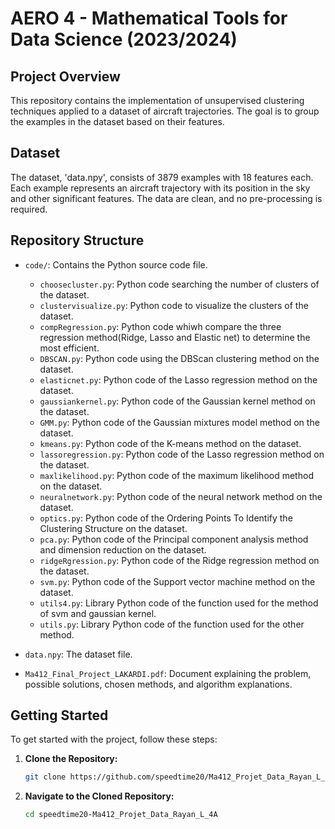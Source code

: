 # AERO 4 - Mathematical Tools for Data Science (2023/2024)

## Project Overview

This repository contains the implementation of unsupervised clustering techniques applied to a dataset of aircraft trajectories. The goal is to group the examples in the dataset based on their features. 

## Dataset

The dataset, 'data.npy', consists of 3879 examples with 18 features each. Each example represents an aircraft trajectory with its position in the sky and other significant features. The data are clean, and no pre-processing is required.

## Repository Structure

- `code/`: Contains the Python source code file.
  - `choosecluster.py`: Python code searching the number of clusters of the dataset.
  - `clustervisualize.py`: Python code to visualize the clusters of the dataset.
  - `compRegression.py`: Python code whiwh compare the three regression method(Ridge, Lasso and Elastic net) to determine the most efficient.
  - `DBSCAN.py`: Python code using the DBScan clustering method on the dataset.
  - `elasticnet.py`: Python code of the Lasso regression method on the dataset.
  - `gaussiankernel.py`: Python code of the Gaussian kernel method on the dataset.
  - `GMM.py`: Python code of the Gaussian mixtures model method on the dataset.
  - `kmeans.py`: Python code of the K-means method on the dataset.
  - `lassoregression.py`: Python code of the Lasso regression method on the dataset.
  - `maxlikelihood.py`: Python code of the maximum likelihood method on the dataset.
  - `neuralnetwork.py`: Python code of the neural network method on the dataset.
  - `optics.py`: Python code of the Ordering Points To Identify the Clustering Structure on the dataset.
  - `pca.py`: Python code of the Principal component analysis method and dimension reduction on the dataset.
  - `ridgeRgression.py`: Python code of the Ridge regression method on the dataset.
  - `svm.py`: Python code of the Support vector machine method on the dataset.
  - `utils4.py`: Library Python code of the function used for the method of svm and gaussian kernel.
  - `utils.py`: Library Python code of the function used for the other method.

- `data.npy`: The dataset file.
- `Ma412_Final_Project_LAKARDI.pdf`: Document explaining the problem, possible solutions, chosen methods, and algorithm explanations.

## Getting Started

To get started with the project, follow these steps:

1. **Clone the Repository:**
    ```bash
    git clone https://github.com/speedtime20/Ma412_Projet_Data_Rayan_L_4A.git
    ```

2. **Navigate to the Cloned Repository:**
    ```bash
    cd speedtime20-Ma412_Projet_Data_Rayan_L_4A
    ```
